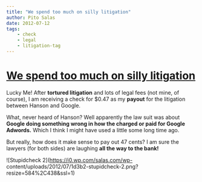 ```yaml
---
title: "We spend too much on silly litigation"
author: Pito Salas
date: 2012-07-12
tags:
    - check
    - legal
    - litigation-tag
---
```

# [We spend too much on silly litigation](None)




Lucky Me! After **tortured litigation** and lots of legal fees (not mine, of
course), I am receiving a check for $0.47 as my **payout** for the litigation
between Hanson and Google.

What, never heard of Hanson? Well apparently the law suit was about **Google
doing something wrong in how the charged or paid for Google Adwords.** Which I
think I might have used a little some long time ago.

But really, how does it make sense to pay out 47 cents? I am sure the lawyers
(for both sides) are laughing **all the way to the bank!**

![Stupidcheck 2](https://i0.wp.com/salas.com/wp-
content/uploads/2012/07/1d3b2-stupidcheck-2.png?resize=584%2C438&ssl=1)


